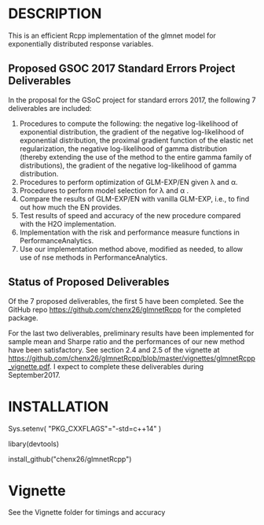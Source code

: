 # DESCRIPTION
This is an efficient Rcpp implementation of the glmnet model for exponentially distributed response variables.

## Proposed GSOC 2017 Standard Errors Project Deliverables

In the proposal for the GSoC project for standard errors 2017, the following 7 deliverables are included:
1. Procedures to compute the following: the negative log-likelihood of exponential distribution, the gradient of the negative log-likelihood of exponential distribution, the proximal gradient function of the elastic net regularization, the negative log-likelihood of gamma distribution (thereby extending the use of the method to the entire gamma family of distributions), the gradient of the negative log-likelihood of gamma distribution.
2. Procedures to perform optimization of GLM-EXP/EN given λ and α.
3. Procedures to perform model selection for λ and α .
4. Compare the results of GLM-EXP/EN with vanilla GLM-EXP, i.e., to find out how much the EN provides.
5. Test results of speed and accuracy of the new procedure compared with the H2O implementation.
6. Implementation with the risk and performance measure functions in PerformanceAnalytics.
7. Use our implementation method above, modified as needed, to allow use of nse methods in PerformanceAnalytics.

## Status of Proposed Deliverables

Of the 7 proposed deliverables, the first 5 have been completed. See the GitHub repo https://github.com/chenx26/glmnetRcpp for the completed package. 

For the last two deliverables, preliminary results have been implemented for sample mean and Sharpe ratio and the performances of our new method have been satisfactory. See section 2.4 and 2.5 of the vignette at https://github.com/chenx26/glmnetRcpp/blob/master/vignettes/glmnetRcpp_vignette.pdf. I expect to complete these deliverables during September2017.


# INSTALLATION
Sys.setenv( "PKG_CXXFLAGS"="-std=c++14" )

libary(devtools)

install_github("chenx26/glmnetRcpp")

# Vignette
See the Vignette folder for timings and accuracy


